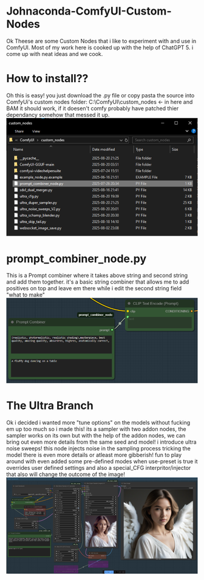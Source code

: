 # Johnaconda-ComfyUI-Custom-Nodes
Ok Theese are some Custom Nodes that i like to experiment with and use in ComfyUI.
Most of my work here is cooked up with the help of ChatGPT 5. i come up with neat ideas and we cook.

# How to install??
Oh this is easy! you just download the .py file or copy pasta the source into ComfyUi's custom nodes folder:
C:\ComfyUI\custom_nodes <- in here and BAM it should work, if it doesen't comfy probably have patched thier dependancy somehow that messed it up.
<img src="https://raw.githubusercontent.com/Johnaconda/Johnaconda-ComfyUI-Custom-Nodes/refs/heads/main/images/Howtoinstall.png?raw=true" alt="CombinerExample" title="Combiner preview usage">

# prompt_combiner_node.py
This is a Prompt combiner where it takes above string and second string and add them together.
it's a basic string combiner that allows me to add positives on top and leave em there while i edit the second string field "what to make"
<img src="https://raw.githubusercontent.com/Johnaconda/Johnaconda-ComfyUI-Custom-Nodes/refs/heads/main/images/Promptcombiner.png?raw=true" alt="CombinerExample" title="Combiner preview usage">

# The Ultra Branch
Ok i decided i wanted more "tune options" on the models without fucking em up too much so i made this!
its a sampler with two addon nodes, the sampler works on its own but with the help of the addon nodes,
we can bring out even more details from the same seed and model! i introduce ultra noise sweeps!
this node injects noise in the sampling process tricking the model there is even more details or atleast more gibberish!
fun to play around with even added some pre-defined modes when use-preset is true it overrides user defined settings
and also a special_CFG interpritor/injector that also will change the outcome of the image!
<img src="https://raw.githubusercontent.com/Johnaconda/Johnaconda-ComfyUI-Custom-Nodes/refs/heads/main/images/comfyuishowcase.png?raw=true" alt="CombinerExample" title="Combiner preview usage">
